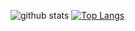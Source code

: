 ![github stats](https://github-readme-stats.vercel.app/api?username=kanataxa&show_icons=true&theme=dracula)
[![Top Langs](https://github-readme-stats.vercel.app/api/top-langs/?username=kanataxa)](https://github.com/kanataxa/github-readme-stats)
